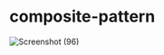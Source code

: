 # composite-pattern
![Screenshot (96)](https://user-images.githubusercontent.com/35559594/68931067-f80a7300-07b9-11ea-9162-14a7aae0b967.png)
